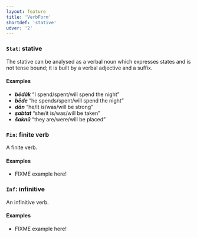 ```yaml
---
layout: feature
title: 'VerbForm'
shortdef: 'stative'
udver: '2'
---
```


### <a name="Stat">`Stat`</a>: stative

The stative can be analysed as a verbal noun which expresses states and is not tense bound; it is built by a verbal adjective and a suffix.

#### Examples
* _<b>bēdāk</b>_ “I spend/spent/will spend the night”
* _<b>bēde</b>_ “he spends/spent/will spend the night”
* _<b>dān</b>_ “he/it is/was/will be strong”
* _<b>ṣabtat</b>_ “she/it is/was/will be taken”
* _<b>šaknū</b>_ “they are/were/will be placed”

### <a name="Fin">`Fin`</a>: finite verb

A finite verb.

#### Examples
* FIXME example here!

### <a name="Inf">`Inf`</a>: infinitive

An infinitive verb.

#### Examples
* FIXME example here!
